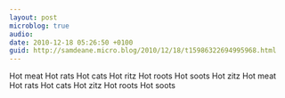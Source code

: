 ```yaml
---
layout: post
microblog: true
audio: 
date: 2010-12-18 05:26:50 +0100
guid: http://samdeane.micro.blog/2010/12/18/t15986322694995968.html
---
```

Hot meat Hot rats Hot cats Hot ritz Hot roots Hot soots Hot zitz Hot meat Hot rats Hot cats Hot zitz Hot roots Hot soots

